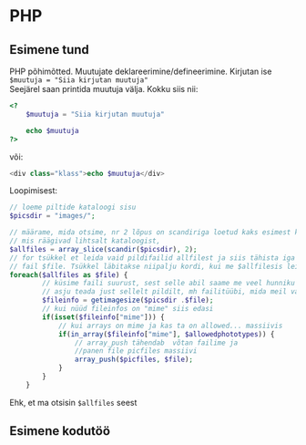 # PHP

## Esimene tund

PHP põhimõtted.
Muutujate deklareerimine/defineerimine.
Kirjutan ise `$muutuja = "Siia kirjutan muutuja"`  
Seejärel saan printida muutuja välja. Kokku siis nii:

```php
<?
    $muutuja = "Siia kirjutan muutuja"

    echo $muutuja
?>
```

või:

```php
<div class="klass">echo $muutuja</div>
```

Loopimisest:

```php
// loeme piltide kataloogi sisu
$picsdir = "images/";

// määrame, mida otsime, nr 2 lõpus on scandiriga loetud kaks esimest kirjet,
// mis räägivad lihtsalt kataloogist,
$allfiles = array_slice(scandir($picsdir), 2);
// for tsükkel et leida vaid pildifailid allfilest ja siis tähista iga võetud
// fail $file. Tsükkel läbitakse niipalju kordi, kui me $allfilesis leidsime
foreach($allfiles as $file) {
        // küsime faili suurust, sest selle abil saame me veel hunniku
        // asju teada just sellelt pildilt, mh failitüübi, mida meil vaja ongi
		$fileinfo = getimagesize($picsdir .$file);
        // kui nüüd fileinfos on "mime" siis edasi
		if(isset($fileinfo["mime"])) {
            // kui arrays on mime ja kas ta on allowed... massiivis
			if(in_array($fileinfo["mime"], $allowedphototypes)) {
                // array_push tähendab  võtan failime ja
                //panen file picfiles massiivi
				array_push($picfiles, $file);
			}
		}
	}
```

Ehk, et ma otsisin `$allfiles` seest

## Esimene kodutöö
